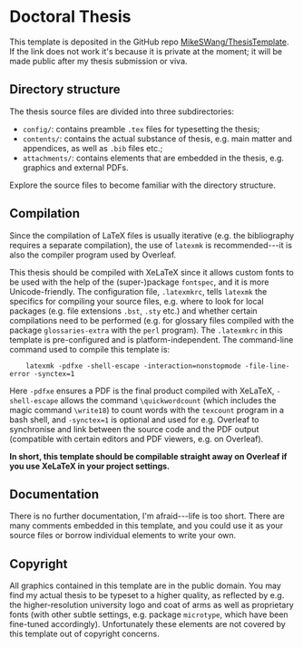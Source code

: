# Doctoral Thesis

This template is deposited in the GitHub repo [MikeSWang/ThesisTemplate](https://github.com/MikeSWang/ThesisTemplate). If the link does not work it's because it is private at the moment; it will be made public after my thesis submission or viva.

## Directory structure

The thesis source files are divided into three subdirectories:
* ``config/``: contains preamble ``.tex`` files for typesetting the thesis;
* ``contents/``: contains the actual substance of thesis, e.g. main matter and appendices, as well as ``.bib`` files etc.;
* ``attachments/``: contains elements that are embedded in the thesis, e.g. graphics and external PDFs.

Explore the source files to become familiar with the directory structure.


## Compilation

Since the compilation of LaTeX files is usually iterative (e.g. the bibliography requires a separate compilation), the use of ``latexmk`` is recommended---it is also the compiler program used by Overleaf.

This thesis should be compiled with XeLaTeX since it allows custom fonts to be used with the help of the (super-)package ``fontspec``, and it is more Unicode-friendly.  The configuration file, ``.latexmkrc``, tells ``latexmk`` the specifics for compiling your source files, e.g. where to look for local packages (e.g. file extensions ``.bst``, ``.sty`` etc.) and whether certain compilations need to be performed (e.g. for glossary files compiled with the package ``glossaries-extra`` with the ``perl`` program).  The ``.latexmkrc`` in this template is pre-configured and is platform-independent.  The command-line command used to compile this template is:
```
    latexmk -pdfxe -shell-escape -interaction=nonstopmode -file-line-error -synctex=1
```
Here ``-pdfxe`` ensures a PDF is the final product compiled with XeLaTeX, ``-shell-escape`` allows the command ``\quickwordcount`` (which includes the magic command ``\write18``) to count words with the ``texcount`` program in a bash shell, and ``-synctex=1`` is optional and used for e.g. Overleaf to synchronise and link between the source code and the PDF output (compatible with certain editors and PDF viewers, e.g. on Overleaf).

**In short, this template should be compilable straight away on Overleaf if you use XeLaTeX in your project settings.**

## Documentation

There is no further documentation, I'm afraid---life is too short. There are many comments embedded in this template, and you could use it as your source files or borrow individual elements to write your own.


## Copyright

All graphics contained in this template are in the public domain. You may find my actual thesis to be typeset to a higher quality, as reflected by e.g. the higher-resolution university logo and coat of arms as well as proprietary fonts (with other subtle settings, e.g. package ``microtype``, which have been fine-tuned accordingly). Unfortunately these elements are not covered by this template out of copyright concerns.
